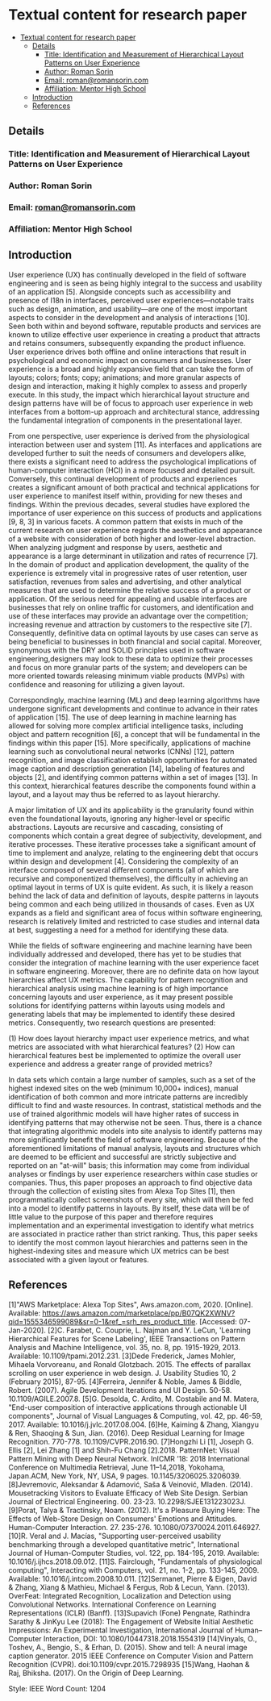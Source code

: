 # Textual content for research paper

- [Textual content for research paper](#textual-content-for-research-paper)
  - [Details](#details)
    - [Title: Identification and Measurement of Hierarchical Layout Patterns on User Experience](#title-identification-and-measurement-of-hierarchical-layout-patterns-on-user-experience)
    - [Author: Roman Sorin](#author-roman-sorin)
    - [Email: roman@romansorin.com](#email-romanromansorincom)
    - [Affiliation: Mentor High School](#affiliation-mentor-high-school)
  - [Introduction](#introduction)
  - [References](#references)

## Details

### Title: Identification and Measurement of Hierarchical Layout Patterns on User Experience

### Author: Roman Sorin

### Email: roman@romansorin.com

### Affiliation: Mentor High School

## Introduction

User experience (UX) has continually developed in the field of software engineering and is seen as being highly integral to the success and usability of an application [5]. Alongside concepts such as accessibility and presence of I18n in interfaces, perceived user experiences—notable traits such as design, animation, and usability—are one of the most important aspects to consider in the development and analysis of interactions [10]. Seen both within and beyond software, reputable products and services are known to utilize effective user experience in creating a product that attracts and retains consumers, subsequently expanding the product influence. User experience drives both offline and online interactions that result in psychological and economic impact on consumers and businesses. User experience is a broad and highly expansive field that can take the form of layouts; colors; fonts; copy; animations; and more granular aspects of design and interaction, making it highly complex to assess and properly execute. In this study, the impact which hierarchical layout structure and design patterns have will be of focus to approach user experience in web interfaces from a bottom-up approach and architectural stance, addressing the fundamental integration of components in the presentational layer.

From one perspective, user experience is derived from the physiological interaction between user and system [11]. As interfaces and applications are developed further to suit the needs of consumers and developers alike, there exists a significant need to address the psychological implications of human-computer interaction (HCI) in a more focused and detailed pursuit. Conversely, this continual development of products and experiences creates a significant amount of both practical and technical applications for user experience to manifest itself within, providing for new theses and findings. Within the previous decades, several studies have explored the importance of user experience on this success of products and applications [9, 8, 3] in various facets. A common pattern that exists in much of the current research on user experience regards the aesthetics and appearance of a website with consideration of both higher and lower-level abstraction. When analyzing judgment and response by users, aesthetic and appearance is a large determinant in utilization and rates of recurrence [7]. In the domain of product and application development, the quality of the experience is extremely vital in progressive rates of user retention, user satisfaction, revenues from sales and advertising, and other analytical measures that are used to determine the relative success of a product or application. Of the serious need for appealing and usable interfaces are businesses that rely on online traffic for customers, and identification and use of these interfaces may provide an advantage over the competition; increasing revenue and attraction by customers to the respective site [7]. Consequently, definitive data on optimal layouts by use cases can serve as being beneficial to businesses in both financial and social capital. Moreover, synonymous with the DRY and SOLID principles used in software engineering,designers may look to these data to optimize their processes and focus on more granular parts of the system; and developers can be more oriented towards releasing minimum viable products (MVPs) with confidence and reasoning for utilizing a given layout.

Correspondingly, machine learning (ML) and deep learning algorithms have undergone significant developments and continue to advance in their rates of application [15]. The use of deep learning in machine learning has allowed for solving more complex artificial intelligence tasks, including object and pattern recognition [6], a concept that will be fundamental in the findings within this paper [15]. More specifically, applications of machine learning such as convolutional neural networks (CNNs) [12], pattern recognition, and image classification establish opportunities for automated image caption and description generation [14], labeling of features and objects [2], and identifying common patterns within a set of images [13]. In this context, hierarchical features describe the components found within a layout, and a layout may thus be referred to as layout hierarchy.

A major limitation of UX and its applicability is the granularity found within even the foundational layouts, ignoring any higher-level or specific abstractions. Layouts are recursive and cascading, consisting of components which contain a great degree of subjectivity, development, and iterative processes. These iterative processes take a significant amount of time to implement and analyze, relating to the engineering debt that occurs within design and development [4]. Considering the complexity of an interface composed of several different components (all of which are recursive and componentized themselves), the difficulty in achieving an optimal layout in terms of UX is quite evident. As such, it is likely a reason behind the lack of data and definition of layouts, despite patterns in layouts being common and each being utilized in thousands of cases. Even as UX expands as a field and significant area of focus within software engineering, research is relatively limited and restricted to case studies and internal data at best, suggesting a need for a method for identifying these data.

While the fields of software engineering and machine learning have been individually addressed and developed, there has yet to be studies that consider the integration of machine learning with the user experience facet in software engineering. Moreover, there are no definite data on how layout hierarchies affect UX metrics. The capability for pattern recognition and hierarchical analysis using machine learning is of high importance concerning layouts and user experience, as it may present possible solutions for identifying patterns within layouts using models and generating labels that may be implemented to identify these desired metrics. Consequently, two research questions are presented:

(1) How does layout hierarchy impact user experience metrics, and what metrics are associated with what hierarchical features?
(2) How can hierarchical features best be implemented to optimize the overall user experience and address a greater range of provided metrics?

In data sets which contain a large number of samples, such as a set of the highest indexed sites on the web (minimum 10,000+ indices), manual identification of both common and more intricate patterns are incredibly difficult to find and waste resources. In contrast, statistical methods and the use of trained algorithmic models will have higher rates of success in identifying patterns that may otherwise not be seen. Thus, there is a chance that integrating algorithmic models into site analysis to identify patterns may more significantly benefit the field of software engineering. Because of the aforementioned limitations of manual analysis, layouts and structures which are deemed to be efficient and successful are strictly subjective and reported on an "at-will" basis; this information may come from individual analyses or findings by user experience researchers within case studies or companies. Thus, this paper proposes an approach to find objective data through the collection of existing sites from Alexa Top Sites [1], then programmatically collect screenshots of every site, which will then be fed into a model to identify patterns in layouts. By itself, these data will be of little value to the purpose of this paper and therefore requires implementation and an experimental investigation to identify what metrics are associated in practice rather than strict ranking. Thus, this paper seeks to identify the most common layout hierarchies and patterns seen in the highest-indexing sites and measure which UX metrics can be best associated with a given layout or features.


## References

[1]"AWS Marketplace: Alexa Top Sites", Aws.amazon.com, 2020. [Online]. Available: https://aws.amazon.com/marketplace/pp/B07QK2XWNV?qid=1555346599089&sr=0-1&ref_=srh_res_product_title. [Accessed: 07-Jan-2020].
[2]C. Farabet, C. Couprie, L. Najman and Y. LeCun, 'Learning Hierarchical Features for Scene Labeling', IEEE Transactions on Pattern Analysis and Machine Intelligence, vol. 35, no. 8, pp. 1915-1929, 2013. Available: 10.1109/tpami.2012.231.
[3]Dede Frederick, James Mohler, Mihaela Vorvoreanu, and Ronald Glotzbach. 2015. The effects of parallax scrolling on user experience in web design. J. Usability Studies 10, 2 (February 2015), 87-95.
[4]Ferreira, Jennifer & Noble, James & Biddle, Robert. (2007). Agile Development Iterations and UI Design. 50-58. 10.1109/AGILE.2007.8.
[5]G. Desolda, C. Ardito, M. Costabile and M. Matera, "End-user composition of interactive applications through actionable UI components", Journal of Visual Languages & Computing, vol. 42, pp. 46-59, 2017. Available: 10.1016/j.jvlc.2017.08.004.
[6]He, Kaiming & Zhang, Xiangyu & Ren, Shaoqing & Sun, Jian. (2016). Deep Residual Learning for Image Recognition. 770-778. 10.1109/CVPR.2016.90.
[7]Hongzhi Li [1], Joseph G. Ellis [2], Lei Zhang [1] and Shih-Fu Chang [2].2018. PatternNet: Visual Pattern Mining with Deep Neural Network. InICMR ’18: 2018 International Conference on Multimedia Retrieval, June 11–14,2018, Yokohama, Japan.ACM, New York, NY, USA, 9 pages. 10.1145/3206025.3206039.
[8]Jevremovic, Aleksandar & Adamović, Saša & Veinović, Mladen. (2014). Mousetracking Visitors to Evaluate Efficacy of Web Site Design. Serbian Journal of Electrical Engineering. 00. 23-23. 10.2298/SJEE131223023J.
[9]Porat, Talya & Tractinsky, Noam. (2012). It's a Pleasure Buying Here: The Effects of Web-Store Design on Consumers' Emotions and Attitudes. Human-Computer Interaction. 27. 235-276. 10.1080/07370024.2011.646927.
[10]R. Veral and J. Macías, "Supporting user-perceived usability benchmarking through a developed quantitative metric", International Journal of Human-Computer Studies, vol. 122, pp. 184-195, 2019. Available: 10.1016/j.ijhcs.2018.09.012.
[11]S. Fairclough, "Fundamentals of physiological computing", Interacting with Computers, vol. 21, no. 1-2, pp. 133-145, 2009. Available: 10.1016/j.intcom.2008.10.011.
[12]Sermanet, Pierre & Eigen, David & Zhang, Xiang & Mathieu, Michael & Fergus, Rob & Lecun, Yann. (2013). OverFeat: Integrated Recognition, Localization and Detection using Convolutional Networks. International Conference on Learning Representations (ICLR) (Banff).
[13]Supavich (Fone) Pengnate, Rathindra Sarathy & JinKyu Lee (2018): The Engagement of Website Initial Aesthetic Impressions: An Experimental Investigation, International Journal of Human–Computer Interaction, DOI: 10.1080/10447318.2018.1554319
[14]Vinyals, O., Toshev, A., Bengio, S., & Erhan, D. (2015). Show and tell: A neural image caption generator. 2015 IEEE Conference on Computer Vision and Pattern Recognition (CVPR). doi:10.1109/cvpr.2015.7298935
[15]Wang, Haohan & Raj, Bhiksha. (2017). On the Origin of Deep Learning.

Style: IEEE
Word Count: 1204